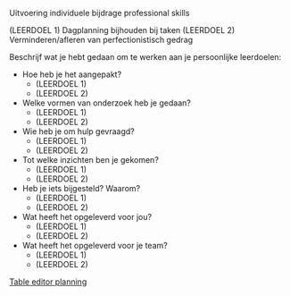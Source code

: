 Uitvoering individuele bijdrage professional skills

(LEERDOEL 1) Dagplanning bijhouden bij taken
(LEERDOEL 2) Verminderen/afleren van perfectionistisch gedrag

Beschrijf wat je hebt gedaan om te werken aan je persoonlijke leerdoelen:
- Hoe heb je het aangepakt?
  - (LEERDOEL 1) 
  - (LEERDOEL 2) 
- Welke vormen van onderzoek heb je gedaan?
  - (LEERDOEL 1) 
  - (LEERDOEL 2) 
- Wie heb je om hulp gevraagd?
  - (LEERDOEL 1) 
  - (LEERDOEL 2) 
- Tot welke inzichten ben je gekomen?
  - (LEERDOEL 1) 
  - (LEERDOEL 2) 
- Heb je iets bijgesteld? Waarom?
  - (LEERDOEL 1) 
  - (LEERDOEL 2) 
- Wat heeft het opgeleverd voor jou?
  - (LEERDOEL 1) 
  - (LEERDOEL 2) 
- Wat heeft het opgeleverd voor je team?
  - (LEERDOEL 1) 
  - (LEERDOEL 2) 



[Table editor planning](https://www.tablesgenerator.com/markdown_tables) 
